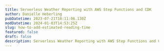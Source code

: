 ```yaml
---
title: Serverless Weather Reporting with AWS Step Functions and CDK
author: Danielle Heberling
pubDatetime: 2023-07-21T10:11:06.130Z
modDatetime: 2024-01-03T14:53:25Z
slug: how-to-add-estimated-reading-time
featured: false
draft: false
description: Serverless Weather Reporting with AWS Step Functions and CDK
---
```

